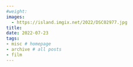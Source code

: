 ```yaml
---
#weight: 
images:
  - https://island.imgix.net/2022/DSC02977.jpg
title:
date: 2022-07-23
tags:
- misc # homepage
- archive # all posts
- film
---
```

